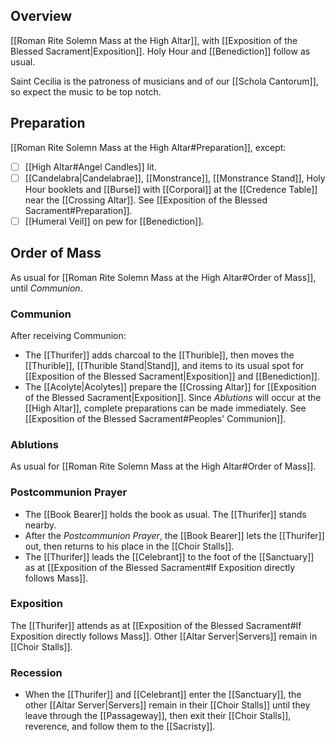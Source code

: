 ## Overview
[[Roman Rite Solemn Mass at the High Altar]], with [[Exposition of the Blessed Sacrament|Exposition]]. Holy Hour and [[Benediction]] follow as usual.

Saint Cecilia is the patroness of musicians and of our [[Schola Cantorum]], so expect the music to be top notch.

## Preparation
[[Roman Rite Solemn Mass at the High Altar#Preparation]], except:
- [ ] [[High Altar#Angel Candles]] lit.
- [ ] [[Candelabra|Candelabrae]], [[Monstrance]], [[Monstrance Stand]], Holy Hour booklets and [[Burse]] with [[Corporal]] at the [[Credence Table]] near the [[Crossing Altar]]. See [[Exposition of the Blessed Sacrament#Preparation]].
- [ ] [[Humeral Veil]] on pew for [[Benediction]].

## Order of Mass
As usual for [[Roman Rite Solemn Mass at the High Altar#Order of Mass]], until _Communion_.

### Communion
After receiving Communion:

- The [[Thurifer]] adds charcoal to the [[Thurible]], then moves the [[Thurible]], [[Thurible Stand|Stand]], and items to its usual spot for [[Exposition of the Blessed Sacrament|Exposition]] and [[Benediction]].
- The [[Acolyte|Acolytes]] prepare the [[Crossing Altar]] for [[Exposition of the Blessed Sacrament|Exposition]]. Since _Ablutions_ will occur at the [[High Altar]], complete preparations can be made immediately. See [[Exposition of the Blessed Sacrament#Peoples' Communion]].

### Ablutions
As usual for [[Roman Rite Solemn Mass at the High Altar#Order of Mass]].

### Postcommunion Prayer
- The [[Book Bearer]] holds the book as usual. The [[Thurifer]] stands nearby.
- After the _Postcommunion Prayer_, the [[Book Bearer]] lets the [[Thurifer]] out, then returns to his place in the [[Choir Stalls]].
- The [[Thurifer]] leads the [[Celebrant]] to the foot of the [[Sanctuary]] as at [[Exposition of the Blessed Sacrament#If Exposition directly follows Mass]]. 
### Exposition
The [[Thurifer]] attends as at  [[Exposition of the Blessed Sacrament#If Exposition directly follows Mass]]. Other [[Altar Server|Servers]] remain in [[Choir Stalls]].

### Recession
- When the [[Thurifer]] and [[Celebrant]] enter the [[Sanctuary]], the other [[Altar Server|Servers]] remain in their [[Choir Stalls]] until they leave through the [[Passageway]], then exit their [[Choir Stalls]], reverence, and follow them to the [[Sacristy]].